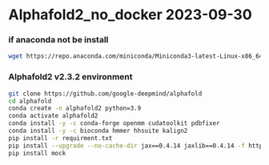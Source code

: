 # Alphafold2_no_docker 2023-09-30
### **if anaconda not be install**
``` bash
wget https://repo.anaconda.com/miniconda/Miniconda3-latest-Linux-x86_64.sh && bash Miniconda3-latest-Linux-x86_64.sh
```
### **Alphafold2 v2.3.2 environment**
``` bash
git clone https://github.com/google-deepmind/alphafold
cd alphafold
conda create -n alphafold2 python=3.9
conda activate alphafold2
conda install -y -c conda-forge openmm cudatoolkit pdbfixer
conda install -y -c bioconda hmmer hhsuite kalign2
pip install -r requirment.txt
pip install --upgrade --no-cache-dir jax==0.4.14 jaxlib==0.4.14 -f https://storage.googleapis.com/jax-releases/jax_cuda_releases.html
pip install mock
```
